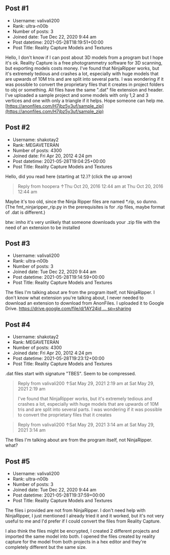 ## Post #1
- Username: valivali200
- Rank: ultra-n00b
- Number of posts: 3
- Joined date: Tue Dec 22, 2020 9:44 am
- Post datetime: 2021-05-28T18:19:51+00:00
- Post Title: Reality Capture Models and Textures

Hello, I don't know if I can post about 3D models from a program but I hope it's ok.
Reality Capture is a free photogrammetry software for 3D scanning, but exporting models costs money. I've found that NinjaRipper works, but it's extremely tedious and crashes a lot, especially with huge models that are upwards of 10M tris and are split into several parts. I was wondering if it was possible to convert the proprietary files that it creates in project folders to obj or something. All files have the same ".dat" file extension and header.
I've uploaded a sample project and some models with only 1,2 and 3 vertices and one with only a triangle if it helps. Hope someone can help me.
[https://anonfiles.com/H7jbz5y3uf/sample_zip](https://anonfiles.com/H7jbz5y3uf/sample_zip)
## Post #2
- Username: shakotay2
- Rank: MEGAVETERAN
- Number of posts: 4300
- Joined date: Fri Apr 20, 2012 4:24 pm
- Post datetime: 2021-05-28T19:04:25+00:00
- Post Title: Reality Capture Models and Textures

Hello, did you read here (starting at 12.)? (click the up arrow)

> Reply from hoopera ↑Thu Oct 20, 2016 12:44 am at Thu Oct 20, 2016 12:44 am
>
> 
Maybe it's too old, since the Ninja Ripper files are named *.rip, so dunno.
(The fmt_ninjaripper_rip.py in the prerequisites is for .rip files, maybe format of .dat is different.)

btw: imho it's very unlikely that someone downloads your .zip file with the need of an extension to be installed
## Post #3
- Username: valivali200
- Rank: ultra-n00b
- Number of posts: 3
- Joined date: Tue Dec 22, 2020 9:44 am
- Post datetime: 2021-05-28T19:14:59+00:00
- Post Title: Reality Capture Models and Textures

The files I'm talking about are from the program itself, not NinjaRipper. I don't know what extension you're talking about, I never needed to download an extension to download from AnonFiles. I uploaded it to Google Drive.
[https://drive.google.com/file/d/1AY24id ... sp=sharing](https://drive.google.com/file/d/1AY24idHvs1dW_hgv0OROAfFmiquVw-AL/view?usp=sharing)
## Post #4
- Username: shakotay2
- Rank: MEGAVETERAN
- Number of posts: 4300
- Joined date: Fri Apr 20, 2012 4:24 pm
- Post datetime: 2021-05-28T19:23:12+00:00
- Post Title: Reality Capture Models and Textures

.dat files start with signature "TBES". Seem to be compressed.

> Reply from valivali200 ↑Sat May 29, 2021 2:19 am at Sat May 29, 2021 2:19 am
>
> I've found that NinjaRipper works, but it's extremely tedious and crashes a lot, especially with huge models that are upwards of 10M tris and are split into several parts. I was wondering if it was possible to convert the proprietary files that it creates

> Reply from valivali200 ↑Sat May 29, 2021 3:14 am at Sat May 29, 2021 3:14 am
>
> 
The files I'm talking about are from the program itself, not NinjaRipper.
what?
## Post #5
- Username: valivali200
- Rank: ultra-n00b
- Number of posts: 3
- Joined date: Tue Dec 22, 2020 9:44 am
- Post datetime: 2021-05-28T19:37:59+00:00
- Post Title: Reality Capture Models and Textures

The files i provided are not from NinjaRipper. I don't need help with NinjaRipper, I just mentioned I already tried it and it worked, but it's not very useful to me and I'd prefer if I could convert the files from Reality Capture.

I also think the files might be encrypted, I created 2 different projects and imported the same model into both. I opened the files created by reality capture for the model from both projects in a hex editor and they're completely different but the same size.

